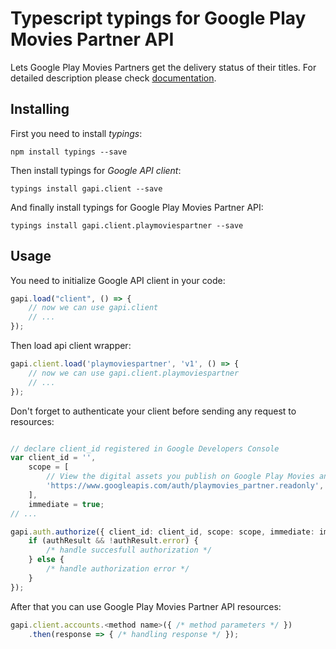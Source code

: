 # Typescript typings for Google Play Movies Partner API
Lets Google Play Movies Partners get the delivery status of their titles.
For detailed description please check [documentation](https://developers.google.com/playmoviespartner/).

## Installing

First you need to install *typings*:
```
npm install typings --save 
```

Then install typings for *Google API client*:
```
typings install gapi.client --save 
```

And finally install typings for Google Play Movies Partner API:
```
typings install gapi.client.playmoviespartner --save 
```

## Usage

You need to initialize Google API client in your code:
```typescript
gapi.load("client", () => { 
    // now we can use gapi.client
    // ... 
});
```

Then load api client wrapper:
```typescript
gapi.client.load('playmoviespartner', 'v1', () => {
    // now we can use gapi.client.playmoviespartner
    // ... 
});
```

Don't forget to authenticate your client before sending any request to resources:
```typescript

// declare client_id registered in Google Developers Console
var client_id = '',
    scope = [     
        // View the digital assets you publish on Google Play Movies and TV
        'https://www.googleapis.com/auth/playmovies_partner.readonly',
    ],
    immediate = true;
// ...

gapi.auth.authorize({ client_id: client_id, scope: scope, immediate: immediate }, authResult => {
    if (authResult && !authResult.error) {
        /* handle succesfull authorization */
    } else {
        /* handle authorization error */
    }
});            
```

After that you can use Google Play Movies Partner API resources:

```typescript
gapi.client.accounts.<method name>({ /* method parameters */ })
    .then(response => { /* handling response */ });
```